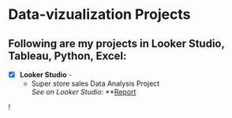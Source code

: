 # Data-vizualization Projects
## Following are my projects in Looker Studio, Tableau, Python, Excel: <br />


- [x] **Looker Studio** - 
  - Super store sales Data Analysis Project<br />
*See on Looker Studio:* **[Report](https://lookerstudio.google.com/u/0/reporting/6e100ac9-3f04-4454-89d4-ea43458ffca2/page/QOoZD/edit)

!
